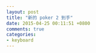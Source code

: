 ```yaml
---
layout: post
title: "新的 poker 2 到手"
date: 2015-04-25 00:11:51 +0800
comments: true
categories:
- keyboard
---
```


